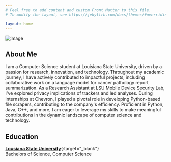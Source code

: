 ```yaml
---
# Feel free to add content and custom Front Matter to this file.
# To modify the layout, see https://jekyllrb.com/docs/themes/#overriding-theme-defaults

layout: home
---
```


![image](https://media.licdn.com/dms/image/D4E03AQHJAoZbnhIOmA/profile-displayphoto-shrink_200_200/0/1637178699208?e=2147483647&v=beta&t=KoBB39bGMiDN4XqN7rylTSe5zuTk9s2I7ArQdsYEcJo)

## About Me

I am a Computer Science student at Louisiana State University, driven by a passion for research, innovation, and technology. Throughout my academic journey, I have actively contributed to impactful projects, including collaborative work on a language model for cancer pathology report summarization. As a Research Assistant at LSU Mobile Device Security Lab, I've explored privacy implications of trackers and led analyses. During internships at Chevron, I played a pivotal role in developing Python-based file scrapers, contributing to the company's efficiency. Proficient in Python, Java, C++, and more, I am eager to leverage my skills to make meaningful contributions in the dynamic landscape of computer science and technology.

## Education

[**Lousiana State University**](https://www.lsu.edu){:target="_blank"}\
Bachelors of Science, Computer Science